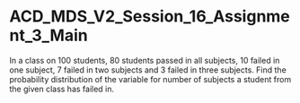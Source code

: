 # ACD_MDS_V2_Session_16_Assignment_3_Main
In a class on 100 students, 80 students passed in all subjects, 10 failed in one subject, 7
failed in two subjects and 3 failed in three subjects. Find the probability distribution of
the variable for number of subjects a student from the given class has failed in.
